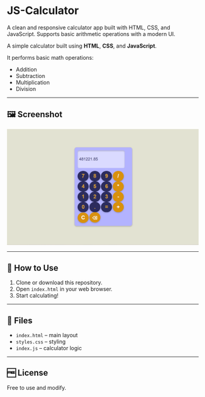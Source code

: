 # JS-Calculator

A clean and responsive calculator app built with HTML, CSS, and JavaScript. Supports basic arithmetic operations with a modern UI.

A simple calculator built using **HTML**, **CSS**, and **JavaScript**.

It performs basic math operations:
- Addition
- Subtraction
- Multiplication
- Division

---

## 🖼️ Screenshot

![Calculator Screenshot](Screenshots.png)

---

## 🚀 How to Use

1. Clone or download this repository.
2. Open `index.html` in your web browser.
3. Start calculating!

---

## 📁 Files

- `index.html` – main layout
- `styles.css` – styling
- `index.js` – calculator logic

---

## 🆓 License

Free to use and modify.
